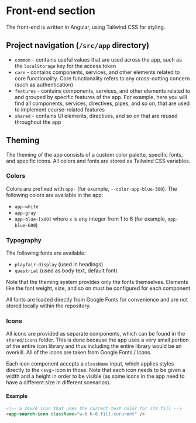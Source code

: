 # Front-end section
The front-end is written in Angular, using Tailwind CSS for styling.

## Project navigation (``/src/app`` directory)
- ``common`` - contains useful values that are used across the app, such as the ``localStorage`` key for the access token
- ``core`` - contains components, services, and other elements related to core functionality. Core functionality refers to any cross-cutting concern (such as authentication)
- ``features`` - contains components, services, and other elements related to and grouped by specific features of the app. For example, here you will find all components, services, directives, pipes, and so on, that are used to implement course-related features
- ``shared`` - contains UI elements, directives, and so on that are reused throughout the app

## Theming

The theming of the app consists of a custom color palette, specific fonts, and specific icons. All colors and fonts are stored as Tailwind CSS variables.

### Colors
Colors are prefixed with ``app-`` (for example, ``--color-app-blue-300``). The following colors are available in the app:

- ``app-white``
- ``app-gray``
- ``app-blue-[x00]`` where ``x`` is any integer from 1 to 6 (for example, ``app-blue-600``)

### Typography
The following fonts are available:

- ``playfair-display`` (used in headings)
- ``questrial`` (used as body text, default font)

Note that the theming system provides only the fonts themselves. Elements like the font weight, size, and so on must be configured for each component

All fonts are loaded directly from Google Fonts for convenience and are not stored locally within the repository.

### Icons
All icons are provided as separate components, which can be found in the ``shared/icons`` folder. This is done because the app uses a very small portion of the entire icon library and thus including the entire library would be an overkill. All of the icons are taken from Google Fonts / Icons.

Each icon component accepts a ``className`` input, which applies styles directly to the ``<svg>`` icon in those. Note that each icon needs to be given a width and a height in order to be visible (as some icons in the app need to have a different size in different scenarios).

#### Example
```html
<!-- a 24x24 icon that uses the current text color for its fill -->
<app-search-icon className="w-6 h-6 fill-cururent" />
```

